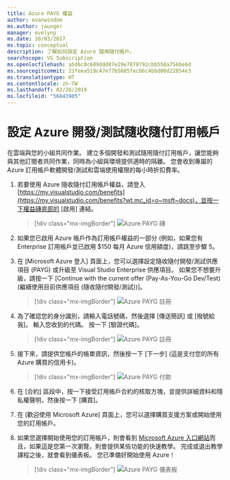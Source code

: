 ```yaml
---
title: Azure PAYG 權益
author: evanwindom
ms.author: jaunger
manager: evelynp
ms.date: 10/03/2017
ms.topic: conceptual
description: 了解如何設定 Azure 隨用隨付帳戶。
searchscope: VS Subscription
ms.openlocfilehash: a5d6c0c609ddd87e29e7870792cbb558a756be6d
ms.sourcegitcommit: 23feea519c47e77b5685fec86c4bbd00d22054e3
ms.translationtype: HT
ms.contentlocale: zh-TW
ms.lasthandoff: 02/26/2019
ms.locfileid: "56843905"
---
```

# <a name="setting-up-an-azure-devtest-pay-as-you-go-subscription"></a>設定 Azure 開發/測試隨收隨付訂用帳戶
在雲端與您的小組共同作業。  建立多個開發和測試隨用隨付訂用帳戶，讓您能夠與其他訂閱者共同作業，同時為小組與環境提供適時的隔離。  您會收到專屬的 Azure 訂用帳戶軟體開發/測試和雲端使用權限的每小時折扣費率。

1. 若要使用 Azure 隨收隨付訂用帳戶權益，請登入 [https://my.visualstudio.com/benefits](https://my.visualstudio.com/benefits?wt.mc_id=o~msft~docs)，並按一下權益磚底部的 [啟用] 連結。
   > [!div class="mx-imgBorder"]
   > ![Azure PAYG 磚](_img/vs-azure-payg/vs-azure-payg-tile.png)

2. 如果您已啟用 Azure 帳戶作為訂用帳戶權益的一部分 (例如，如果您有 Enterprise 訂用帳戶並已啟用 $150 每月 Azure 信用額度)，請跳至步驟 5。

3. 在 [Microsoft Azure 登入] 頁面上，您可以選擇設定隨收隨付開發/測試供應項目 (PAYG) 或升級至 Visual Studio Enterprise 供應項目。  如果您不想要升級，請按一下 [Continue with the current offer (Pay-As-You-Go Dev/Test) (繼續使用目前供應項目 (隨收隨付開發/測試))]。
   > [!div class="mx-imgBorder"]
   > ![Azure PAYG 註冊](_img/vs-azure-payg/vs-azure-payg-signup-cropped.png)

4. 為了確認您的身分識別，請輸入電話號碼，然後選擇 [傳送簡訊] 或 [撥號給我]。  輸入您收到的代碼。  按一下 [驗證代碼]。
   > [!div class="mx-imgBorder"]
   > ![Azure PAYG 註冊](_img/vs-azure-payg/vs-azure-payg-identity-cropped.png)


5. 接下來，請提供您帳戶的帳單資訊，然後按一下 [下一步]   (這是支付您的所有 Azure 購買的信用卡)。
   > [!div class="mx-imgBorder"]
   > ![Azure PAYG 付款](_img/vs-azure-payg/vs-azure-payg-payment-cropped.png)


6. 在 [合約] 區段中，按一下接受訂用帳戶合約的核取方塊，並提供詳細資料和隱私權聲明，然後按一下 [購買]。

7. 在 [歡迎使用 Microsoft Azure] 頁面上，您可以選擇購買支援方案或開始使用您的訂用帳戶。

8. 如果您選擇開始使用您的訂用帳戶，則會看到 [Microsoft Azure 入口網站](https://portal.azure.com)而且，如果這是您第一次瀏覽，則會提供某些功能的快速教學。  完成或退出教學課程之後，就會看到儀表板。  您已準備好開始使用 Azure！
   > [!div class="mx-imgBorder"]
   > ![Azure PAYG 儀表板](_img/vs-azure-payg/vs-azure-payg-dashboard-cropped.png)
